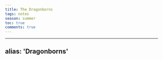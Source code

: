 ---title: The Dragonbornstags: notesseason: summertoc: truecomments: true---
---
alias: 'Dragonborns'
---
